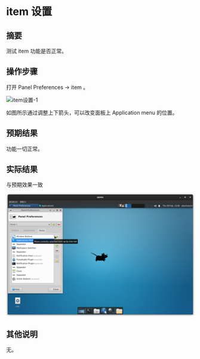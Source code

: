 # item 设置

## 摘要

测试 item 功能是否正常。

## 操作步骤

打开 Panel Preferences -> item 。

![item设置-1](./img/item设置-1.png)

如图所示通过调整上下箭头，可以改变面板上 Application menu 的位置。

## 预期结果

功能一切正常。

## 实际结果

与预期效果一致

![item设置-2](./img/item设置-2.png)

## 其他说明

无。

